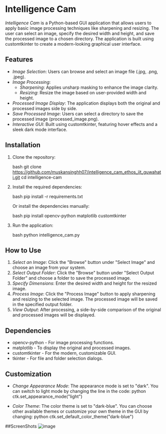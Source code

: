 # Intelligence Cam

*Intelligence Cam* is a Python-based GUI application that allows users to apply basic image processing techniques like sharpening and resizing. The user can select an image, specify the desired width and height, and save the processed image to a chosen directory. The application is built using customtkinter to create a modern-looking graphical user interface.

## Features

- *Image Selection*: Users can browse and select an image file (.jpg, .png, .jpeg).
- *Image Processing*:
  - *Sharpening*: Applies unsharp masking to enhance the image clarity.
  - *Resizing*: Resize the image based on user-provided width and height.
- *Processed Image Display*: The application displays both the original and processed images side by side.
- *Save Processed Image*: Users can select a directory to save the processed image (processed_image.png).
- *Interactive GUI*: Built using customtkinter, featuring hover effects and a sleek dark mode interface.

## Installation

1. Clone the repository:

   bash
   git clone https://github.com/muskansinghh07/intelligence_cam_ethos_iit_guwahati.git
   cd intelligence-cam
   

2. Install the required dependencies:

   bash
   pip install -r requirements.txt
   

   Or install the dependencies manually:

   bash
   pip install opencv-python matplotlib customtkinter
   

3. Run the application:

   bash
   python intelligence_cam.py
   

## How to Use

1. *Select an Image*: Click the "Browse" button under "Select Image" and choose an image from your system.
2. *Select Output Folder*: Click the "Browse" button under "Select Output Folder" and choose a folder to save the processed image.
3. *Specify Dimensions*: Enter the desired width and height for the resized image.
4. *Process Image*: Click the "Process Image" button to apply sharpening and resizing to the selected image. The processed image will be saved in the specified output folder.
5. *View Output*: After processing, a side-by-side comparison of the original and processed images will be displayed.

## Dependencies

- opencv-python - For image processing functions.
- matplotlib - To display the original and processed images.
- customtkinter - For the modern, customizable GUI.
- tkinter - For file and folder selection dialogs.

## Customization

- *Change Appearance Mode*: The appearance mode is set to "dark". You can switch to light mode by changing the line in the code:
  python
  ctk.set_appearance_mode("light")
  

- *Color Theme*: The color theme is set to "dark-blue". You can choose other available themes or customize your own theme in the GUI by changing:
  python
  ctk.set_default_color_theme("dark-blue")

##ScreenShots
![image](https://github.com/user-attachments/assets/f7d19b9a-fa25-4714-868f-7e2dd0e353c5)
